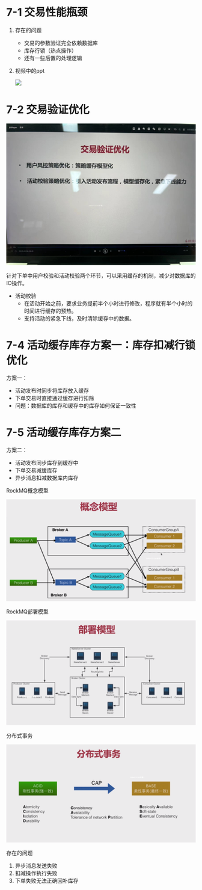 # 7-1 交易性能瓶颈

1. 存在的问题

    * 交易的参数验证完全依赖数据库
    * 库存行锁（热点操作）
    * 还有一些后置的处理逻辑

2. 视频中的ppt

    ![](../../笔记图片/34-秒杀系统/下单交易的链路.jpg)

# 7-2 交易验证优化

![交易验证优化](../../笔记图片/34-秒杀系统/交易验证优化.jpg)

针对下单中用户校验和活动校验两个环节，可以采用缓存的机制，减少对数据库的IO操作。

* 活动校验
    * 在活动开始之前，要求业务提前半个小时进行修改，程序就有半个小时的时间进行缓存的预热。
    * 支持活动的紧急下线，及时清除缓存中的数据。

# 7-4 活动缓存库存方案一：库存扣减行锁优化

方案一：

* 活动发布时同步将库存放入缓存
* 下单交易时直接通过缓存进行扣除
* 问题：数据库的库存和缓存中的库存如何保证一致性

# 7-5 活动缓存库存方案二

方案二：

* 活动发布同步库存到缓存中
* 下单交易减缓库存
* 异步消息扣减数据库内库存

RockMQ概念模型

![](../../笔记图片/34-秒杀系统/rockmq概念.png)

RockMQ部署模型

![](../../笔记图片/34-秒杀系统/rockmq部署模型.png)

分布式事务

![](../../笔记图片/34-秒杀系统/分布式事务.png)

存在的问题

1. 异步消息发送失败
2. 扣减操作执行失败
3. 下单失败无法正确回补库存



